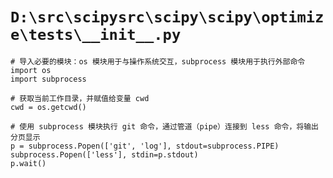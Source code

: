 # `D:\src\scipysrc\scipy\scipy\optimize\tests\__init__.py`

```
# 导入必要的模块：os 模块用于与操作系统交互，subprocess 模块用于执行外部命令
import os
import subprocess

# 获取当前工作目录，并赋值给变量 cwd
cwd = os.getcwd()

# 使用 subprocess 模块执行 git 命令，通过管道（pipe）连接到 less 命令，将输出分页显示
p = subprocess.Popen(['git', 'log'], stdout=subprocess.PIPE)
subprocess.Popen(['less'], stdin=p.stdout)
p.wait()
```